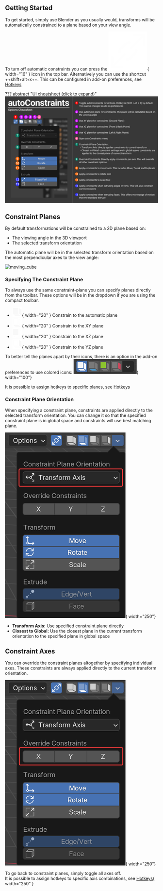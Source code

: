## Getting Started
To get started, simply use Blender as you usually would, transforms will be automatically constrained to a plane based on your view angle.

To turn off automatic constraints you can press the ![ac_on](assets/ac_on.png){ width="16" } icon in the top bar. Alternatively you can use the shortcut ++shift+alt+x++. This can be configured in add-on preferences, see [Hotkeys](hotkeys.md#toggle-constraints)

??? abstract "UI cheatsheet (click to expand)"
    ![cheatsheet](assets/Options_Cheatsheet_1_2.webp)

## Constraint Planes
By default transformations will be constrained to a 2D plane based on:

- The viewing angle in the 3D viewport
- The selected transform orientation

The automatic plane will be in the selected transform orientation based on the most perpendicular axes to the view angle:

![moving_cube](assets/cube_16_9_medium.gif)

### Specifying The Constraint Plane
To always use the same constraint-plane you can specify planes directly from the toolbar. These options will be in the dropdown if you are using the compact toolbar.

- ![ac_on](assets/AC_AUTO.png){ width="20" } Constrain to the automatic plane
- ![ac_on](assets/AC_XY.png){ width="20" } Constrain to the XY plane
- ![ac_on](assets/AC_XZ.png){ width="20" } Constrain to the XZ plane
- ![ac_on](assets/AC_YZ.png){ width="20" } Constrain to the YZ plane

To better tell the planes apart by their icons, there is an option in the add-on preferences to use colored icons: ![color_icons](assets/color_icons.png){ width="100"}

It is possible to assign hotkeys to specific planes, see [Hotkeys](hotkeys.md#specify-constraints-14)

### Constraint Plane Orientation
When specifying a constraint plane, constraints are applied directly to the selected transform orientation. You can change it so that the specified constraint plane is in global space and constraints will use best matching plane.

![plane_orientation](assets/plane_orientation.png){ width="250"}

- **Transform Axis:** Use specified constraint plane directly
- **Closest to Global:** Use the closest plane in the current transform orientation to the specified plane in global space

## Constraint Axes
You can override the constraint planes altogether by specifying individual axes. These constraints are always applied directly to the current transform orientation.

![override_constraints](assets/override_constraints.png){ width="250"}

To go back to constraint planes, simply toggle all axes off.    
It is possible to assign hotkeys to specific axis combinations, see [Hotkeys](hotkeys.md#specify-constraints-14){ width="250" }

